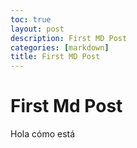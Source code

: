 ```yaml
---
toc: true
layout: post
description: First MD Post
categories: [markdown]
title: First MD Post
---
```

# First Md Post
Hola cómo está
